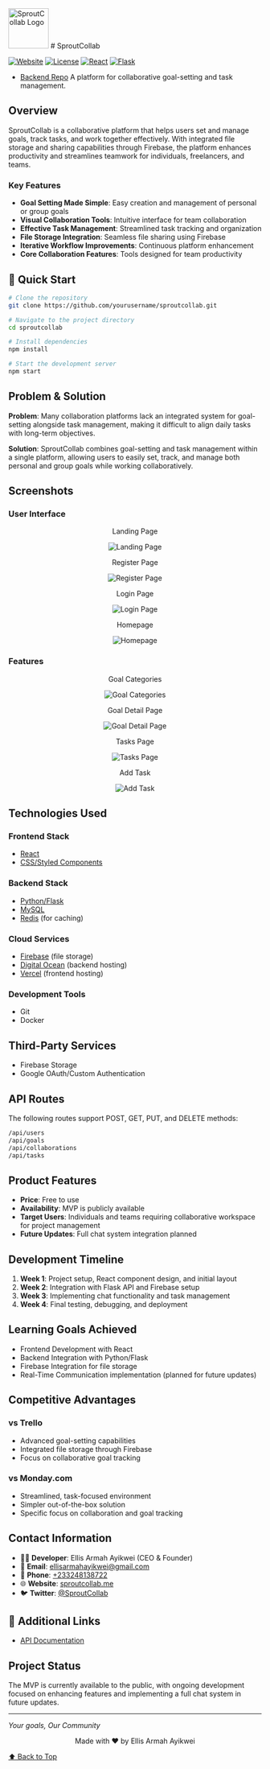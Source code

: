 <img src="./assets/logo512.png" width="80" height="80" alt="SproutCollab Logo">
# SproutCollab

[![Website](https://img.shields.io/badge/Website-sproutcollab.me-blue)](https://sproutcollab.me)
[![License](https://img.shields.io/badge/License-MIT-green.svg)](https://opensource.org/licenses/MIT)
[![React](https://img.shields.io/badge/React-18.0.0-blue)](https://reactjs.org/)
[![Flask](https://img.shields.io/badge/Flask-2.0.0-lightgrey)](https://flask.palletsprojects.com/)

- [Backend Repo](https://github.com/Ellis-Ayikwei/Sprout-Collab-BE.git)
  A platform for collaborative goal-setting and task management.

## Overview

SproutCollab is a collaborative platform that helps users set and manage goals, track tasks, and work together effectively. With integrated file storage and sharing capabilities through Firebase, the platform enhances productivity and streamlines teamwork for individuals, freelancers, and teams.

### Key Features

- **Goal Setting Made Simple**: Easy creation and management of personal or group goals
- **Visual Collaboration Tools**: Intuitive interface for team collaboration
- **Effective Task Management**: Streamlined task tracking and organization
- **File Storage Integration**: Seamless file sharing using Firebase
- **Iterative Workflow Improvements**: Continuous platform enhancement
- **Core Collaboration Features**: Tools designed for team productivity

## 🚀 Quick Start

```bash
# Clone the repository
git clone https://github.com/yourusername/sproutcollab.git

# Navigate to the project directory
cd sproutcollab

# Install dependencies
npm install

# Start the development server
npm start
```

## Problem & Solution

**Problem**: Many collaboration platforms lack an integrated system for goal-setting alongside task management, making it difficult to align daily tasks with long-term objectives.

**Solution**: SproutCollab combines goal-setting and task management within a single platform, allowing users to easily set, track, and manage both personal and group goals while working collaboratively.

## Screenshots

### User Interface

<p align="center">
  Landing Page
</p>
<p align="center">
  <img src="./assets/screenshots/landing.png" alt="Landing Page">
</p>

<p align="center">
  Register Page
</p>
<p align="center">
  <img src="./assets/screenshots/register.png" alt="Register Page">
</p>

<p align="center">
  Login Page
</p>
<p align="center">
  <img src="./assets/screenshots/signin.png" alt="Login Page">
</p>

<p align="center">
  Homepage
</p>
<p align="center">
  <img src="./assets/screenshots/homepage.png" alt="Homepage">
</p>

### Features

<p align="center">
  Goal Categories
</p>
<p align="center">
  <img src="./assets/screenshots/goals.png" alt="Goal Categories">
</p>

<p align="center">
  Goal Detail Page
</p>
<p align="center">
  <img src="./assets/screenshots/goalpage.png" alt="Goal Detail Page">
</p>

<p align="center">
  Tasks Page
</p>
<p align="center">
  <img src="./assets/screenshots/tasks.png" alt="Tasks Page">
</p>

<p align="center">
  Add Task
</p>
<p align="center">
  <img src="./assets/screenshots/addtask.png" alt="Add Task">
</p>

## Technologies Used

### Frontend Stack

- [React](https://reactjs.org/)
- [CSS/Styled Components](https://styled-components.com/)

### Backend Stack

- [Python/Flask](https://flask.palletsprojects.com/)
- [MySQL](https://www.mysql.com/)
- [Redis](https://redis.io/) (for caching)

### Cloud Services

- [Firebase](https://firebase.google.com/) (file storage)
- [Digital Ocean](https://www.digitalocean.com/) (backend hosting)
- [Vercel](https://vercel.com/) (frontend hosting)

### Development Tools

- Git
- Docker

## Third-Party Services

- Firebase Storage
- Google OAuth/Custom Authentication

## API Routes

The following routes support POST, GET, PUT, and DELETE methods:

```bash
/api/users
/api/goals
/api/collaborations
/api/tasks
```

## Product Features

- **Price**: Free to use
- **Availability**: MVP is publicly available
- **Target Users**: Individuals and teams requiring collaborative workspace for project management
- **Future Updates**: Full chat system integration planned

## Development Timeline

1. **Week 1**: Project setup, React component design, and initial layout
2. **Week 2**: Integration with Flask API and Firebase setup
3. **Week 3**: Implementing chat functionality and task management
4. **Week 4**: Final testing, debugging, and deployment

## Learning Goals Achieved

- Frontend Development with React
- Backend Integration with Python/Flask
- Firebase Integration for file storage
- Real-Time Communication implementation (planned for future updates)

## Competitive Advantages

### vs Trello

- Advanced goal-setting capabilities
- Integrated file storage through Firebase
- Focus on collaborative goal tracking

### vs Monday.com

- Streamlined, task-focused environment
- Simpler out-of-the-box solution
- Specific focus on collaboration and goal tracking

## Contact Information

- 👨‍💻 **Developer**: Ellis Armah Ayikwei (CEO & Founder)
- 📧 **Email**: [ellisarmahayikwei@gmail.com](mailto:ellisarmahayikwei@gmail.com)
- 📱 **Phone**: [+233248138722](tel:+233248138722)
- 🌐 **Website**: [sproutcollab.me](https://sproutcollab.me)
- 🐦 **Twitter**: [@SproutCollab](https://twitter.com/SproutCollab)

## 🔗 Additional Links

- [API Documentation](https://api.sproutcollab.me/docs)

## Project Status

The MVP is currently available to the public, with ongoing development focused on enhancing features and implementing a full chat system in future updates.

---

_Your goals, Our Community_

<p align="center">Made with ❤️ by Ellis Armah Ayikwei</p>

[⬆ Back to Top](#sproutcollab)
